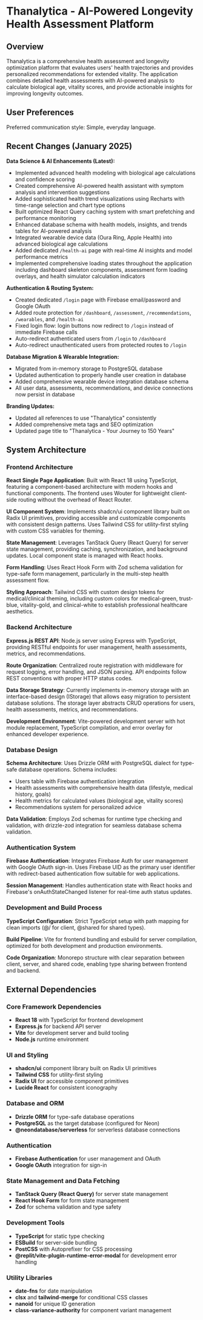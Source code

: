# Thanalytica - AI-Powered Longevity Health Assessment Platform

## Overview

Thanalytica is a comprehensive health assessment and longevity optimization platform that evaluates users' health trajectories and provides personalized recommendations for extended vitality. The application combines detailed health assessments with AI-powered analysis to calculate biological age, vitality scores, and provide actionable insights for improving longevity outcomes.

## User Preferences

Preferred communication style: Simple, everyday language.

## Recent Changes (January 2025)

**Data Science & AI Enhancements (Latest):**
- Implemented advanced health modeling with biological age calculations and confidence scoring
- Created comprehensive AI-powered health assistant with symptom analysis and intervention suggestions
- Added sophisticated health trend visualizations using Recharts with time-range selection and chart type options
- Built optimized React Query caching system with smart prefetching and performance monitoring
- Enhanced database schema with health models, insights, and trends tables for AI-powered analysis
- Integrated wearable device data (Oura Ring, Apple Health) into advanced biological age calculations
- Added dedicated `/health-ai` page with real-time AI insights and model performance metrics
- Implemented comprehensive loading states throughout the application including dashboard skeleton components, assessment form loading overlays, and health simulator calculation indicators

**Authentication & Routing System:**
- Created dedicated `/login` page with Firebase email/password and Google OAuth
- Added route protection for `/dashboard`, `/assessment`, `/recommendations`, `/wearables`, and `/health-ai`
- Fixed login flow: login buttons now redirect to `/login` instead of immediate Firebase calls
- Auto-redirect authenticated users from `/login` to `/dashboard`
- Auto-redirect unauthenticated users from protected routes to `/login`

**Database Migration & Wearable Integration:**
- Migrated from in-memory storage to PostgreSQL database
- Updated authentication to properly handle user creation in database
- Added comprehensive wearable device integration database schema
- All user data, assessments, recommendations, and device connections now persist in database

**Branding Updates:**
- Updated all references to use "Thanalytica" consistently
- Added comprehensive meta tags and SEO optimization
- Updated page title to "Thanalytica - Your Journey to 150 Years"

## System Architecture

### Frontend Architecture

**React Single Page Application**: Built with React 18 using TypeScript, featuring a component-based architecture with modern hooks and functional components. The frontend uses Wouter for lightweight client-side routing without the overhead of React Router.

**UI Component System**: Implements shadcn/ui component library built on Radix UI primitives, providing accessible and customizable components with consistent design patterns. Uses Tailwind CSS for utility-first styling with custom CSS variables for theming.

**State Management**: Leverages TanStack Query (React Query) for server state management, providing caching, synchronization, and background updates. Local component state is managed with React hooks.

**Form Handling**: Uses React Hook Form with Zod schema validation for type-safe form management, particularly in the multi-step health assessment flow.

**Styling Approach**: Tailwind CSS with custom design tokens for medical/clinical theming, including custom colors for medical-green, trust-blue, vitality-gold, and clinical-white to establish professional healthcare aesthetics.

### Backend Architecture

**Express.js REST API**: Node.js server using Express with TypeScript, providing RESTful endpoints for user management, health assessments, metrics, and recommendations.

**Route Organization**: Centralized route registration with middleware for request logging, error handling, and JSON parsing. API endpoints follow REST conventions with proper HTTP status codes.

**Data Storage Strategy**: Currently implements in-memory storage with an interface-based design (IStorage) that allows easy migration to persistent database solutions. The storage layer abstracts CRUD operations for users, health assessments, metrics, and recommendations.

**Development Environment**: Vite-powered development server with hot module replacement, TypeScript compilation, and error overlay for enhanced developer experience.

### Database Design

**Schema Architecture**: Uses Drizzle ORM with PostgreSQL dialect for type-safe database operations. Schema includes:
- Users table with Firebase authentication integration
- Health assessments with comprehensive health data (lifestyle, medical history, goals)
- Health metrics for calculated values (biological age, vitality scores)
- Recommendations system for personalized advice

**Data Validation**: Employs Zod schemas for runtime type checking and validation, with drizzle-zod integration for seamless database schema validation.

### Authentication System

**Firebase Authentication**: Integrates Firebase Auth for user management with Google OAuth sign-in. Uses Firebase UID as the primary user identifier with redirect-based authentication flow suitable for web applications.

**Session Management**: Handles authentication state with React hooks and Firebase's onAuthStateChanged listener for real-time auth status updates.

### Development and Build Process

**TypeScript Configuration**: Strict TypeScript setup with path mapping for clean imports (@/ for client, @shared for shared types).

**Build Pipeline**: Vite for frontend bundling and esbuild for server compilation, optimized for both development and production environments.

**Code Organization**: Monorepo structure with clear separation between client, server, and shared code, enabling type sharing between frontend and backend.

## External Dependencies

### Core Framework Dependencies
- **React 18** with TypeScript for frontend development
- **Express.js** for backend API server
- **Vite** for development server and build tooling
- **Node.js** runtime environment

### UI and Styling
- **shadcn/ui** component library built on Radix UI primitives
- **Tailwind CSS** for utility-first styling
- **Radix UI** for accessible component primitives
- **Lucide React** for consistent iconography

### Database and ORM
- **Drizzle ORM** for type-safe database operations
- **PostgreSQL** as the target database (configured for Neon)
- **@neondatabase/serverless** for serverless database connections

### Authentication
- **Firebase Authentication** for user management and OAuth
- **Google OAuth** integration for sign-in

### State Management and Data Fetching
- **TanStack Query (React Query)** for server state management
- **React Hook Form** for form state management
- **Zod** for schema validation and type safety

### Development Tools
- **TypeScript** for static type checking
- **ESBuild** for server-side bundling
- **PostCSS** with Autoprefixer for CSS processing
- **@replit/vite-plugin-runtime-error-modal** for development error handling

### Utility Libraries
- **date-fns** for date manipulation
- **clsx** and **tailwind-merge** for conditional CSS classes
- **nanoid** for unique ID generation
- **class-variance-authority** for component variant management